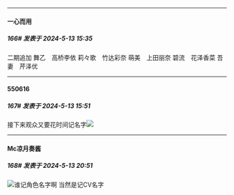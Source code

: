 ﻿
*****

####  一心而用  
##### 166#       发表于 2024-5-13 15:35

二期追加
舞乙　高桥李依
 莉々歌　竹达彩奈
 萌美　上田丽奈
 碧流　花泽香菜
 吾妻　芹泽优


*****

####  550616  
##### 167#       发表于 2024-5-13 15:51

接下来观众又要花时间记名字<img src="https://static.saraba1st.com/image/smiley/face2017/053.png" referrerpolicy="no-referrer">


*****

####  Mc凉月奏酱  
##### 168#       发表于 2024-5-13 20:51

<img src="https://static.saraba1st.com/image/smiley/face2017/037.png" referrerpolicy="no-referrer">谁记角色名字啊 当然是记CV名字

